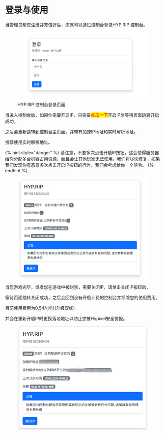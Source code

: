 # 登录与使用

当管理员帮您注册并充值好后，您就可以通过控制台登录HYP.RIP 控制台。

<figure><img src="../.gitbook/assets/image (1).png" alt=""><figcaption><p>HYP.RIP 控制台登录页面</p></figcaption></figure>

当进入控制台后，如果你需要开启IP，只需要<mark style="color:red;">点击</mark><mark style="color:red;">**一下**</mark>开启IP后等待页面跳转开启成功。

之后会重新跳转到控制台主页面，并带有加速IP地址和实时解析地址。

推荐使用实时解析地址。

{% hint style="danger" %}
请注意，不要多次点击开启IP按钮，这会使得服务器给你分配多台机器占用资源，而且会让其他玩家无法使用。我们将尽快修复，如果我们发现你有恶意多次点击开启IP按钮的行为，我们会考虑给你一个禁令。
{% endhint %}

<figure><img src="../.gitbook/assets/image (2).png" alt=""><figcaption></figcaption></figure>

当您游戏完毕，或者您在游戏中被封禁，需要关闭IP，请单击关闭IP按钮后，

等待页面跳转关闭成功，之后会回到没有开启计费的控制台并扣除您的使用费用。

目前使用费用为0.54/小时(升级双线)

并会在重新开启IP时更换落地地址以防止您被Hypixel安全警报。

<figure><img src="../.gitbook/assets/image (3).png" alt=""><figcaption></figcaption></figure>
